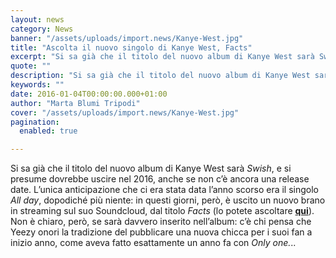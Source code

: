 ```yaml
---
layout: news
category: News
banner: "/assets/uploads/import.news/Kanye-West.jpg"
title: "Ascolta il nuovo singolo di Kanye West, Facts"
excerpt: "Si sa già che il titolo del nuovo album di Kanye West sarà Swish, e si presume dovrebbe uscire nel 2016, anche se non c’è ancora una release date. L’unica anticipazione che ci era stata data l’anno scorso era il singolo All day, dopodiché più niente: in questi giorni, però, è uscito un nuovo brano [&hellip"
quote: ""
description: "Si sa già che il titolo del nuovo album di Kanye West sarà Swish, e si presume dovrebbe uscire nel 2016, anche se non c’è ancora una release date. L’unica anticipazione che ci era stata data l’anno scorso era il singolo All day, dopodiché più niente: in questi giorni, però, è uscito un nuovo brano [&hellip"
keywords: ""
date: 2016-01-04T00:00:00.000+01:00
author: "Marta Blumi Tripodi"
cover: "/assets/uploads/import.news/Kanye-West.jpg"
pagination:
  enabled: true

---
```


[](https://hotmc.com/wp-content/uploads/2013/06/Kanye-West.jpg)

Si sa già che il titolo del nuovo album di Kanye West sarà _Swish_, e si presume dovrebbe uscire nel 2016, anche se non c’è ancora una release date. L’unica anticipazione che ci era stata data l’anno scorso era il singolo _All day_, dopodiché più niente: in questi giorni, però, è uscito un nuovo brano in streaming sul suo Soundcloud, dal titolo _Facts_ (lo potete ascoltare **[qui](https://soundcloud.com/kanyewest/facts-explicit)**). Non è chiaro, però, se sarà davvero inserito nell’album: c’è chi pensa che Yeezy onori la tradizione del pubblicare una nuova chicca per i suoi fan a inizio anno, come aveva fatto esattamente un anno fa con _Only one._..